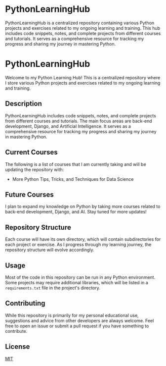 # PythonLearningHub
PythonLearningHub is a centralized repository containing various Python projects and exercises related to my ongoing learning and training. This hub includes code snippets, notes, and complete projects from different courses and tutorials. It serves as a comprehensive resource for tracking my progress and sharing my journey in mastering Python.
# PythonLearningHub

Welcome to my Python Learning Hub! This is a centralized repository where I store various Python projects and exercises related to my ongoing learning and training. 

## Description

PythonLearningHub includes code snippets, notes, and complete projects from different courses and tutorials. The main focus areas are back-end development, Django, and Artificial Intelligence. It serves as a comprehensive resource for tracking my progress and sharing my journey in mastering Python.

## Current Courses

The following is a list of courses that I am currently taking and will be updating the repository with:

- More Python Tips, Tricks, and Techniques for Data Science

## Future Courses

I plan to expand my knowledge on Python by taking more courses related to back-end development, Django, and AI. Stay tuned for more updates!

## Repository Structure

Each course will have its own directory, which will contain subdirectories for each project or exercise. As I progress through my learning journey, the repository structure will evolve accordingly.

## Usage

Most of the code in this repository can be run in any Python environment. Some projects may require additional libraries, which will be listed in a `requirements.txt` file in the project's directory.

## Contributing

While this repository is primarily for my personal educational use, suggestions and advice from other developers are always welcome. Feel free to open an issue or submit a pull request if you have something to contribute.

## License

[MIT](https://choosealicense.com/licenses/mit/)
